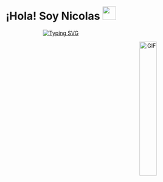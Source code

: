 <h1 align="center">¡Hola! Soy Nicolas <img src="https://media.giphy.com/media/hvRJCLFzcasrR4ia7z/giphy.gif" width="35"></h1>

<p align="center">
  <a href="https://git.io/typing-svg">
    <img src="[![Typing SVG](https://readme-typing-svg.herokuapp.com?font=Fira+Code&size=23&pause=1000&center=true&vCenter=true&random=false&width=435&lines=Desarrollador+Web+Full+Stack+%F0%9F%90%A6)](https://git.io/typing-svg)" alt="Typing SVG" />
  </a>
</p>

<p align="end">
  <img src="[https://i.pinimg.com/originals/a6/42/72/a6427290d97d92343223643614c8ef80.gif](https://miro.medium.com/v2/resize:fit:828/format:webp/0*IjwqslkWZDHTMK9Y.gif)https://miro.medium.com/v2/resize:fit:828/format:webp/0*IjwqslkWZDHTMK9Y.gif" alt="GIF" width="30%">
</p>

